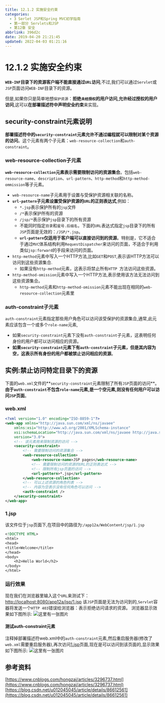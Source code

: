 ```yaml
---
title: 12.1.2 实施安全约束
categories: 
  - 3 Serlet JSP和Spring MVC初学指南
  - 第一部分 Servlets和JSP
  - 第12章 安全
abbrlink: 396d2c
date: 2019-04-20 21:21:45
updated: 2022-04-03 01:21:16
---
```

# 12.1.2 实施安全约束 #
**`WEB-INF`目录下的资源客户端不能直接通过`URL`访问**,不过,我们可以通过`Servlet`或`JSP`页面访问`WEB-INF`目录下的资源。

但是,如果你只是简单地想`保护资源`：**拒绝`未经授权`的用户访问,允许经过授权的用户访问**,这可以**在部署描述符中声明安全约束**来实现。
## security-constraint元素说明 ##
**部署描述符中的`security-constraint`元素允许不通过编程就可以限制对某个资源的访问**。这个元素有两个子元素：`web-resource-collection`和`auth-constraint`。
### web-resource-collection子元素 ###
**`web-resource-collection`元素表示需要限制访问的资源集合**。包括`web-resource-name`、`description`、`url-pattern`、`http-method`和`http-method-ommission`等子元素。
- `web-resource-name`子元素用于设置与受保护资源相关联的名称。
- **`url-pattern`子元素设置受保护资源的`URL`的正则表达式**,例如：
    - `*.jsp`表示保护所有的`jsp`文件
    - `/*`表示保护所有的资源
    - `/jsp/*`表示保护`jsp`目录下的所有资源
    - 不能同时指定`目录`和`星号.后缀名`，下面的`URL`表达式指定`jsp`目录下的所有`JSP`页面是无效的：`/JSP/*.jsp`。
    - **`url-pattern`仅适用于客户端可以直接访问到的资源**。特别是，它不适合于通过`MVC`体系结构利用`RequestDispatcher`来访问的页面，不适合于利用类似`jsp:forward`的手段来访问的页面。 
- `http-method`元素中写入一个HTTP方法,比如`GET`和`POST`,表示该HTTP方法可以访问到这些资源集合.
    - 如果没有`http-method`元素，这表示将禁止所有`HTTP `方法访问这些资源。
- `http-method-omission`元素中写入一个HTTP方法,表示使用该方法无法访问到这些资源集合。
    - `http-method`元素和`http-method-omission`元素不能出现在相同的`web-resource-collection`元素里

### auth-constraint子元素 ###
`auth-constraint`元素指定那些用户角色可以访问该受保护的资源集合,通常,此元素应该包含一个或多个`role-name`元素,
- 如果`security-constraint`元素下没有`auth-constraint`子元素，这表明任何身份的用户都可以访问相应的资源。
- **如果`security-constraint`元素下有`auth-constraint`子元素，但是其内容为空，这表示所有身份的用户都被禁止访问相应的资源**。 


## 实例:禁止访问特定目录下的资源 ##
下面的`web.xml`文件的**`security-constraint`元素限制了所有`JSP`页面的访问**。**由于`auth-constraint`不包含`role-name`元素,是一个空元素,则没有任何用户可以访问`JSP`页面**。
### web.xml ###
```xml
<?xml version="1.0" encoding="ISO-8859-1"?>
<web-app xmlns="http://java.sun.com/xml/ns/javaee"
    xmlns:xsi="http://www.w3.org/2001/XMLSchema-instance"
    xsi:schemaLocation="http://java.sun.com/xml/ns/javaee http://java.sun.com/xml/ns/javaee/web-app_3_0.xsd"
    version="3.0">
    <!-- 该元素用来限制资源的访问 -->
    <security-constraint>
        <!-- 需要限制访问的资源集合 -->
        <web-resource-collection>
            <web-resource-name>JSP pages</web-resource-name>
            <!-- 需要限制访问的资源的URL的正则表达式 -->
            <!-- 限制所有jsp页面的访问 -->
            <url-pattern>*.jsp</url-pattern>
        </web-resource-collection>
        <!-- 可以上述资源的角色列表 -->
        <!-- 内容为空表示没有任何角色可以访问 -->
        <auth-constraint />
    </security-constraint>
</web-app>
```
### 1.jsp ###
该文件位于`jsp`页面下,在项目中的路径为:`/app12a/WebContent/jsp/1.jsp`
```jsp
<!DOCTYPE HTML>
<html>
<head>
<title>Welcome</title>
</head>
<body>
    <h2>Hello World</h2>
</body>
</html>
```
### 运行效果 ###
现在我们在浏览器里输入这个`URL`来测试下：
[http://localhost:8080/app12a/jsp/1.jsp](http://localhost:8080/app12a/jsp/1.jsp)
该`JSP`页面是无法为访问到的,`Servlet`容器将发送一个`HTTP 403`错误给浏览器：表示拒绝访问请求的资源。
浏览器显示效果如下图所示:
![这里有一张图片](https://image-1257720033.cos.ap-shanghai.myqcloud.com/blog/readbooknote/ServlerJSPAndSpring%20MVCChuXueZhiNan/Chapter12/1.png)
#### 测试auth-constraint元素 ####
注释掉部署描述符web.xml中的`auth-constraint`元素,然后重启服务器(修改了`web.xml`需要重启服务器),再次访问[1.jsp](http://localhost:8080/app12a/jsp/1.jsp)页面,现在是可以访问到该页面的,显示效果如下图所示:
![这里有一张图片](https://image-1257720033.cos.ap-shanghai.myqcloud.com/blog/readbooknote/ServlerJSPAndSpring%20MVCChuXueZhiNan/Chapter12/2.png)

## 参考资料 ##
[https://www.cnblogs.com/hongzai/articles/3296737.html](https://www.cnblogs.com/hongzai/articles/3296737.html)
[https://blog.csdn.net/u012045045/article/details/86612561](https://blog.csdn.net/u012045045/article/details/86612561)

